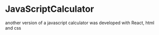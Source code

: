 # JavaScriptCalculator
another version of a javascript calculator was developed with React, html and css
